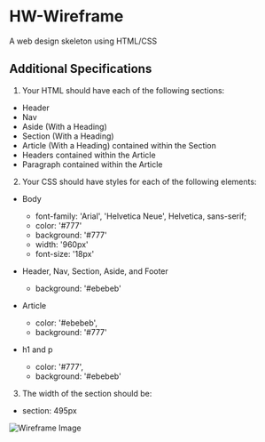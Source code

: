 # HW-Wireframe
A web design skeleton using HTML/CSS

## Additional Specifications

1. Your HTML should have each of the following sections:

* Header
* Nav
* Aside (With a Heading)
* Section (With a Heading)
* Article (With a Heading) contained within the Section
* Headers contained within the Article
* Paragraph contained within the Article


2. Your CSS should have styles for each of the following elements:

- Body

  - font-family: 'Arial', 'Helvetica Neue', Helvetica, sans-serif;
  - color: '#777'
  - background: '#777'
  - width: '960px'
  - font-size: '18px'


- Header, Nav, Section, Aside, and Footer

  - background: '#ebebeb'

- Article

  - color: '#ebebeb',
  - background: '#777'

- h1 and p

  - color: '#777',
  - background: '#ebebeb'


3. The width of the section should be:

- section: 495px

![Wireframe Image]([https://uconn.bootcampcontent.com/university-of-connecticut/CONN-STMF-FSF-PT-07-2019-U-C/raw/master/homework/homework_01/Images/Easier-Layout.png])